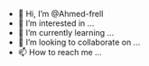 - 👋 Hi, I’m @Ahmed-frell
- 👀 I’m interested in ...
- 🌱 I’m currently learning ...
- 💞️ I’m looking to collaborate on ...
- 📫 How to reach me ...

<!---
Ahmed-frell/Ahmed-frell is a ✨ special ✨ repository because its `README.md` (this file) appears on your GitHub profile.
You can click the Preview link to take a look at your changes.
--->
